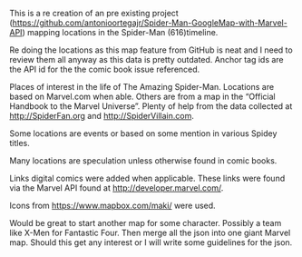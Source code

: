 This is a re creation of an pre existing project (https://github.com/antonioortegajr/Spider-Man-GoogleMap-with-Marvel-API) mapping locations in the Spider-Man (616)timeline.

Re doing the locations as this map feature from GitHub is neat and I need to review them all anyway as this data is pretty outdated. Anchor tag ids are the API id for the the comic book issue referenced.

Places of interest in the life of The Amazing Spider-Man. Locations are based on Marvel.com when able. Others are from a map in the “Official Handbook to the Marvel Universe”. Plenty of help from the data collected at http://SpiderFan.org and http://SpiderVillain.com.

Some locations are events or based on some mention in various Spidey titles.

Many locations are speculation unless otherwise found in comic books.

Links digital comics were added when applicable. These links were found via the Marvel API found at http://developer.marvel.com/.

Icons from https://www.mapbox.com/maki/ were used.

Would be great to start another map for some character. Possibly a team like X-Men for Fantastic Four. Then merge all the json into one giant Marvel map. Should this get any interest or I will write some guidelines for the json.
